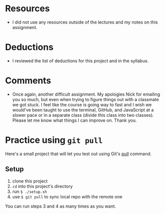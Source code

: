 # Resources
* I did not use any resources outside of the lectures and my notes on this assignment.

# Deductions
* I reviewed the list of deductions for this project and in the syllabus.

# Comments
* Once again, another difficult assignment. My apologies Nick for emailing you so much, but even when trying to figure things out with a classmate we got stuck. I feel like the course is going way to fast and I wish we would've been taught to use the terminal, GitHub, and JavaScript at a slower pace or in a separate class (divide this class into two classes). Please let me know what things I can improve on. Thank you.

# Practice using `git pull`

Here's a small project that will let you test out using Git's [pull](https://git-scm.com/docs/git-pull) command.

## Setup

1. clone this project
2. `cd` into this project's directory
3. run `$ ./setup.sh`
4. use `$ git pull` to sync local repo with the remote one

You can run steps 3 and 4 as many times as you want.

